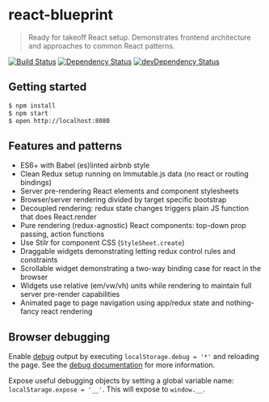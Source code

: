 # react-blueprint

> Ready for takeoff React setup. Demonstrates frontend architecture and approaches to common React patterns.

[![Build Status](https://travis-ci.org/marcelbeumer/react-blueprint.svg?branch=master)](https://travis-ci.org/marcelbeumer/react-blueprint)
[![Dependency Status](https://david-dm.org/marcelbeumer/react-blueprint.svg)](https://david-dm.org/marcelbeumer/react-blueprint)
[![devDependency Status](https://david-dm.org/marcelbeumer/react-blueprint/dev-status.svg)](https://david-dm.org/marcelbeumer/react-blueprint#info=devDependencies)

## Getting started

```bash
$ npm install
$ npm start
$ open http://localhost:8080
```

## Features and patterns

- ES6+ with Babel (es)linted airbnb style
- Clean Redux setup running on Immutable.js data (no react or routing bindings)
- Server pre-rendering React elements and component stylesheets
- Browser/server rendering divided by target specific bootstrap
- Decoupled rendering: redux state changes triggers plain JS function that does React.render
- Pure rendering (redux-agnostic) React components: top-down prop passing, action functions
- Use Stilr for component CSS (`StyleSheet.create`)
- Draggable widgets demonstrating letting redux control rules and constraints
- Scrollable widget demonstrating a two-way binding case for react in the browser
- Widgets use relative (em/vw/vh) units while rendering to maintain full server pre-render capabilities
- Animated page to page navigation using app/redux state and nothing-fancy react rendering

## Browser debugging

Enable [debug](https://www.npmjs.com/package/debug) output by executing `localStorage.debug = '*'` and reloading the page. See the [debug documentation](https://www.npmjs.com/package/debug#browser-support) for more information.

Expose useful debugging objects by setting a global variable name: `localStarage.expose = '__'`. This will expose to `window.__`.
